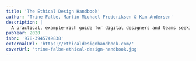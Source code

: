```yaml
---
title: 'The Ethical Design Handbook'
author: 'Trine Falbe, Martin Michael Frederiksen & Kim Andersen'
description: |
  A practical, example-rich guide for digital designers and teams seeking to build ethically sound products—steering clear of dark patterns, aligning with GDPR/CCPA, and embedding honest design that respects user choice while supporting sustainable business.
pubYear: 2020
isbn: '978-3945749838'
externalUrl: 'https://ethicaldesignhandbook.com/'
coverUrl: 'trine-falbe-ethical-design-handbook.jpg'
---
```

